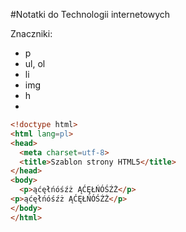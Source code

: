 #Notatki do Technologii internetowych

Znaczniki:

* p
* ul, ol
* li
* img
* h
* 
```html
<!doctype html>
<html lang=pl>
<head>
  <meta charset=utf-8>
  <title>Szablon strony HTML5</title>
</head>
<body>
  <p>ąćęłńóśźż ĄĆĘŁŃÓŚŹŻ</p>
<p>ąćęłńóśźż ĄĆĘŁŃÓŚŹŻ</p>
</body>
</html>
```
